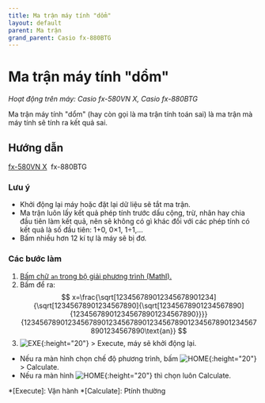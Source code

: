```yaml
---
title: Ma trận máy tính "dổm"
layout: default
parent: Ma trận
grand_parent: Casio fx-880BTG
---
```


# Ma trận máy tính "dổm"
*Hoạt động trên máy: Casio fx-580VN X, Casio fx-880BTG*

Ma trận máy tính \"dổm\" (hay còn gọi là ma trận tính toán sai) là ma trận mà máy tính sẽ tính ra kết quả sai.

## Hướng dẫn
[fx-580VN X](/thu-vien-ma-tran/docs/fx580vnx/ma-tran/ma-tran-may-tinh-dom.html#hướng-dẫn)&nbsp; fx-880BTG

### Lưu ý
- Khởi động lại máy hoặc đặt lại dữ liệu sẽ tắt ma trận.
- Ma trận luôn lấy kết quả phép tính trước dấu cộng, trừ, nhân hay chia đầu tiên làm kết quả, nên sẽ không có gì khác đối với các phép tính có kết quả là số đầu tiên: 1+0, 0×1, 1÷1,…
- Bấm nhiều hơn 12 kí tự là máy sẽ bị đơ.

### Các bước làm
1. [Bấm chữ `an` trong bộ giải phương trình (MathI).](/thu-vien-ma-tran/docs/fx880btg/loi-may-tinh/ki-tu-an.html#cách-bấm)
2. Bấm để ra:  
$$ x=\frac{\sqrt[123456789012345678901234]{\sqrt[12345678901234567890]{\sqrt[12345678901234567890]{123456789012345678901234567890}}}}{1234567890123456789012345678901234567890123456789012345678901234567890\text{an}} $$
3. ![EXE]{:height="20"} \> Execute, máy sẽ khởi động lại.
- Nếu ra màn hình chọn chế độ phương trình, bấm ![HOME]{:height="20"} \> Calculate.
- Nếu ra màn hình ![HOME]{:height="20"} thì chọn luôn Calculate.

[HOME]: /thu-vien-ma-tran/images/fx880btg/home.png
[CATALOG]: /thu-vien-ma-tran/images/fx880btg/catalog.png
[EXE]: /thu-vien-ma-tran/images/fx880btg/exe.png

<!-- abbreviations for kramdown -->
*[Execute]: Vận hành
*[Calculate]: Ptính thường
